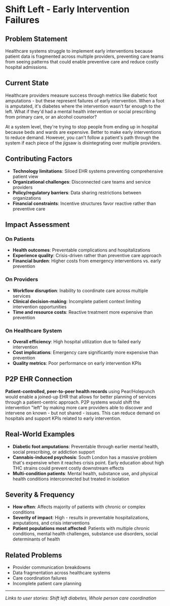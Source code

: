 # Shift Left - Early Intervention Failures

## Problem Statement

Healthcare systems struggle to implement early interventions because patient data is fragmented across multiple providers, preventing care teams from seeing patterns that could enable preventive care and reduce costly hospital admissions.

## Current State

Healthcare providers measure success through metrics like diabetic foot amputations - but these represent failures of early intervention. When a foot is amputated, it's diabetes where the intervention wasn't far enough to the left. What if they'd had a mental health intervention or social prescribing from primary care, or an alcohol counselor?

At a system level, they're trying to stop people from ending up in hospital because beds and wards are expensive. Better to make early interventions to reduce demand. However, you can't follow a patient's path through the system if each piece of the jigsaw is disintegrating over multiple providers.

## Contributing Factors

- **Technology limitations**: Siloed EHR systems preventing comprehensive patient view
- **Organizational challenges**: Disconnected care teams and service providers
- **Policy/regulatory barriers**: Data sharing restrictions between organizations
- **Financial constraints**: Incentive structures favor reactive rather than preventive care

## Impact Assessment

### On Patients

- **Health outcomes**: Preventable complications and hospitalizations
- **Experience quality**: Crisis-driven rather than preventive care approach
- **Financial burden**: Higher costs from emergency interventions vs. early prevention

### On Providers

- **Workflow disruption**: Inability to coordinate care across multiple services
- **Clinical decision-making**: Incomplete patient context limiting intervention opportunities
- **Time and resource costs**: Reactive treatment more expensive than prevention

### On Healthcare System

- **Overall efficiency**: High hospital utilization due to failed early intervention
- **Cost implications**: Emergency care significantly more expensive than prevention
- **Quality metrics**: Poor performance on early intervention KPIs

## P2P EHR Connection

**Patient-controlled, peer-to-peer health records** using Pear/Holepunch would enable a joined-up EHR that allows for better planning of services through a patient-centric approach. P2P systems would shift the intervention "left" by making more care providers able to discover and intervene on known - but not shared - issues. This can reduce demand on hospitals and support KPIs related to early intervention.

## Real-World Examples

- **Diabetic foot amputations**: Preventable through earlier mental health, social prescribing, or addiction support
- **Cannabis-induced psychosis**: South London has a massive problem that's expensive when it reaches crisis point. Early education about high THC strains could prevent costly downstream effects
- **Multi-condition patients**: Mental health, substance use, and physical health conditions interconnected but treated in isolation

## Severity & Frequency

- **How often**: Affects majority of patients with chronic or complex conditions
- **Severity of impact**: High - results in preventable hospitalizations, amputations, and crisis interventions
- **Patient populations most affected**: Patients with multiple chronic conditions, mental health challenges, substance use disorders, social determinants of health

## Related Problems

- Provider communication breakdowns
- Data fragmentation across healthcare systems
- Care coordination failures
- Incomplete patient care planning

---

_Links to user stories: Shift left diabetes, Whole person care coordination_
